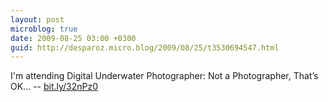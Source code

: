 ```yaml
---
layout: post
microblog: true
date: 2009-08-25 03:00 +0300
guid: http://desparoz.micro.blog/2009/08/25/t3530694547.html
---
```

I'm attending Digital Underwater Photographer: Not a Photographer, That’s OK... -- [bit.ly/32nPz0](http://bit.ly/32nPz0)
